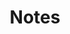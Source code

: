 ---
title: Notes
description: "Old-school blogging — opinionated and conversational, with the occasional admin post."
layout: blog
permalink: /notes{% if pagination.pageNumber > 0 %}/page/{{ pagination.pageNumber + 1 }}{% endif %}/index.html
pagination:
  data: collections.blog
  size: 8
  alias: pagedPosts
  addAllPagesToCollections: true
  reverse: true
---
